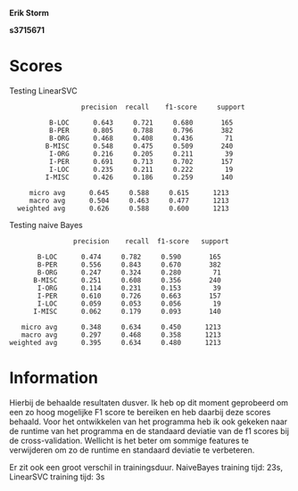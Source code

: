 **Erik Storm**

**s3715671**

# Scores

Testing LinearSVC

                      precision  recall    f1-score     support

              B-LOC      0.643     0.721     0.680       165
              B-PER      0.805     0.788     0.796       382
              B-ORG      0.468     0.408     0.436        71
             B-MISC      0.548     0.475     0.509       240
              I-ORG      0.216     0.205     0.211        39
              I-PER      0.691     0.713     0.702       157
              I-LOC      0.235     0.211     0.222        19
             I-MISC      0.426     0.186     0.259       140
      
         micro avg      0.645     0.588     0.615      1213
         macro avg      0.504     0.463     0.477      1213
      weighted avg      0.626     0.588     0.600      1213

Testing naive Bayes

                    precision    recall  f1-score   support

           B-LOC      0.474     0.782     0.590       165
           B-PER      0.556     0.843     0.670       382
           B-ORG      0.247     0.324     0.280        71
          B-MISC      0.251     0.608     0.356       240
           I-ORG      0.114     0.231     0.153        39
           I-PER      0.610     0.726     0.663       157
           I-LOC      0.059     0.053     0.056        19
          I-MISC      0.062     0.179     0.093       140

       micro avg      0.348     0.634     0.450      1213
       macro avg      0.297     0.468     0.358      1213
    weighted avg      0.395     0.634     0.480      1213

# Information

Hierbij de behaalde resultaten dusver. Ik heb op dit moment geprobeerd om een zo hoog mogelijke F1 score te bereiken en heb daarbij deze scores behaald.
Voor het ontwikkelen van het programma heb ik ook gekeken naar de runtime van het programma en de standaard deviatie van de f1 scores bij de cross-validation.
Wellicht is het beter om sommige features te verwijderen om zo de runtime en standaard deviatie te verbeteren.

Er zit ook een groot verschil in trainingsduur.
NaiveBayes training tijd: 23s,
LinearSVC training tijd: 3s
